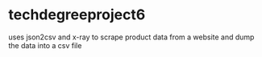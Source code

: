 # techdegreeproject6
uses json2csv and x-ray
to scrape product data from a website
and dump the data into a csv file

